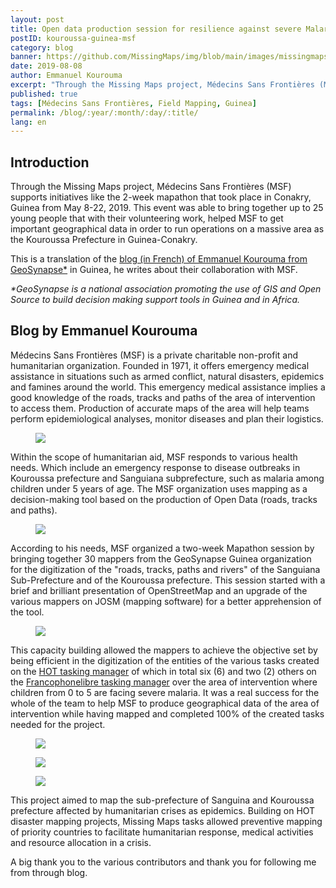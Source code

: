 ```yaml
---
layout: post
title: Open data production session for resilience against severe Malaria of children 0-5 years organized by MSF
postID: kouroussa-guinea-msf
category: blog
banner: https://github.com/MissingMaps/img/blob/main/images/missingmaps-blog_20190808_kouroussa_guinea_msf_banner.jpg
date: 2019-08-08
author: Emmanuel Kourouma
excerpt: "Through the Missing Maps project, Médecins Sans Frontières (MSF) supports initiatives like the 2-week mapathon that took place in Conakry, Guinea from May 8-22, 2019. This event was able to bring together up to 25 young people that with their volunteering work, helped MSF to get important geographical data in order to run operations on a massive area as the Kouroussa Prefecture in Guinea-Conakry. Here is a translation of the Blog of Emmanuel Kourouma from GeoSynapse in Guinea, about their collaboration with MSF. "
published: true
tags: [Médecins Sans Frontières, Field Mapping, Guinea]
permalink: /blog/:year/:month/:day/:title/
lang: en
---
```


## Introduction
Through the Missing Maps project, Médecins Sans Frontières (MSF) supports initiatives like the 2-week mapathon that took place in Conakry, Guinea from May 8-22, 2019. This event was able to bring together up to 25 young people that with their volunteering work, helped MSF to get important geographical data in order to run operations on a massive area as the Kouroussa Prefecture in Guinea-Conakry. 

This is a translation of the [blog (in French) of Emmanuel Kourouma from GeoSynapse*](https://cartognfishing.wordpress.com/2019/05/21/session-de-production-de-donnees-open-data-pour-la-resilience-face-aux-paludismes-severes-des-enfants-de-0-a-5-ans-organisee-par-msf/) in Guinea, he writes about their collaboration with MSF. 

_\*GeoSynapse is a national association promoting the use of GIS and Open Source to build decision making support tools in Guinea and in Africa._

## Blog by Emmanuel Kourouma
Médecins Sans Frontières (MSF) is a private charitable non-profit and humanitarian organization. Founded in 1971, it offers emergency medical assistance in situations such as armed conflict, natural disasters, epidemics and famines around the world. This emergency medical assistance implies a good knowledge of the roads, tracks and paths of the area of intervention to access them. Production of accurate maps of the area will help teams perform epidemiological analyses, monitor diseases and plan their logistics. 

<figure>
<img src="https://github.com/MissingMaps/img/blob/main/images/missingmaps-blog_20190808_kouroussa_guinea_msf_1.jpg">
</figure>

Within the scope of humanitarian aid, MSF responds to various health needs. Which include an emergency response to disease outbreaks in Kouroussa prefecture and Sanguiana subprefecture, such as malaria among children under 5 years of age. The MSF organization uses mapping as a decision-making tool based on the production of Open Data (roads, tracks and paths). 

<figure>
<img src="https://github.com/MissingMaps/img/blob/main/images/missingmaps-blog_20190808_kouroussa_guinea_msf_2.jpg">
</figure>

According to his needs, MSF organized a two-week Mapathon session by bringing together 30 mappers from the GeoSynapse Guinea organization for the digitization of the "roads, tracks, paths and rivers" of the Sanguiana Sub-Prefecture and of the Kouroussa prefecture. This session started with a brief and brilliant presentation of OpenStreetMap and an upgrade of the various mappers on JOSM (mapping software) for a better apprehension of the tool. 

<figure>
<img src="https://github.com/MissingMaps/img/blob/main/images/missingmaps-blog_20190808_kouroussa_guinea_msf_3.jpg">
</figure>

This capacity building allowed the mappers to achieve the objective set by being efficient in the digitization of the entities of the various tasks created on the [HOT tasking manager](https://tasks.hotosm.org/project/6004) of which in total six (6) and two (2) others on the [Francophonelibre tasking manager](http://taches.francophonelibre.org/project/306) over the area of intervention where children from 0 to 5 are facing severe malaria. It was a real success for the whole of the team to help MSF to produce geographical data of the area of intervention while having mapped and completed 100% of the created tasks needed for the project. 

<figure>
<img src="https://github.com/MissingMaps/img/blob/main/images/missingmaps-blog_20190808_kouroussa_guinea_msf_4.jpg">
</figure>

<figure>
<img src="https://github.com/MissingMaps/img/blob/main/images/missingmaps-blog_20190808_kouroussa_guinea_msf_5.jpg">
</figure>

<figure>
<img src="https://github.com/MissingMaps/img/blob/main/images/missingmaps-blog_20190808_kouroussa_guinea_msf_6.jpg">
</figure>

This project aimed to map the sub-prefecture of Sanguina and Kouroussa prefecture affected by humanitarian crises as epidemics. Building on HOT disaster mapping projects, Missing Maps tasks allowed preventive mapping of priority countries to facilitate humanitarian response, medical activities and resource allocation in a crisis. 

A big thank you to the various contributors and thank you for following me from through blog. 
